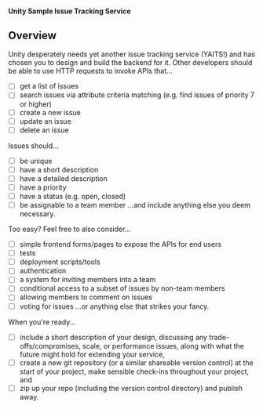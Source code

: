 #### Unity Sample Issue Tracking Service

## Overview
Unity desperately needs yet another issue tracking service (YAITS!) and has chosen you to design and
build the backend for it. Other developers should be able to use HTTP requests to invoke APIs that...

 - [ ] get a list of issues
 - [ ] search issues via attribute criteria matching (e.g. find issues of priority 7 or higher)
 - [ ] create a new issue
 - [ ] update an issue
 - [ ] delete an issue

Issues should...
 - [ ] be unique
 - [ ] have a short description
 - [ ] have a detailed description
 - [ ] have a priority
 - [ ] have a status (e.g. open, closed)
 - [ ] be assignable to a team member
...and include anything else you deem necessary.

Too easy? Feel free to also consider...
 -  [ ] simple frontend forms/pages to expose the APIs for end users
 -  [ ] tests
 -  [ ] deployment scripts/tools
 -  [ ] authentication
 -  [ ] a system for inviting members into a team
 -  [ ] conditional access to a subset of issues by non-team members
 -  [ ] allowing members to comment on issues
 -  [ ] voting for issues
...or anything else that strikes your fancy.

When you're ready...
 - [ ] include a short description of your design, discussing any trade-offs/compromises, scale, or
performance issues, along with what the future might hold for extending your service,
 - [ ] create a new git repository (or a similar shareable version control) at the start of your project,
make sensible check-ins throughout your project, and
 - [ ] zip up your repo (including the version control directory) and publish away.
